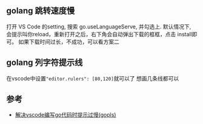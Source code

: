 ## golang 跳转速度慢

打开 VS Code 的setting, 搜索 go.useLanguageServe, 并勾选上.
默认情况下, 会提示叫你reload，重新打开之后，右下角会自动弹出下载的框框，点击 install即可。
如果下载时间过长，不成功，可以看方案二

## golang 列字符提示线
在vscode中设置```"editor.rulers": [80,120]```就可以了 想画几条线都可以





## 参考
- [解决vscode编写go代码时提示过慢(gopls)](https://blog.csdn.net/zhetmdoubeizhanyong/article/details/102534172)
